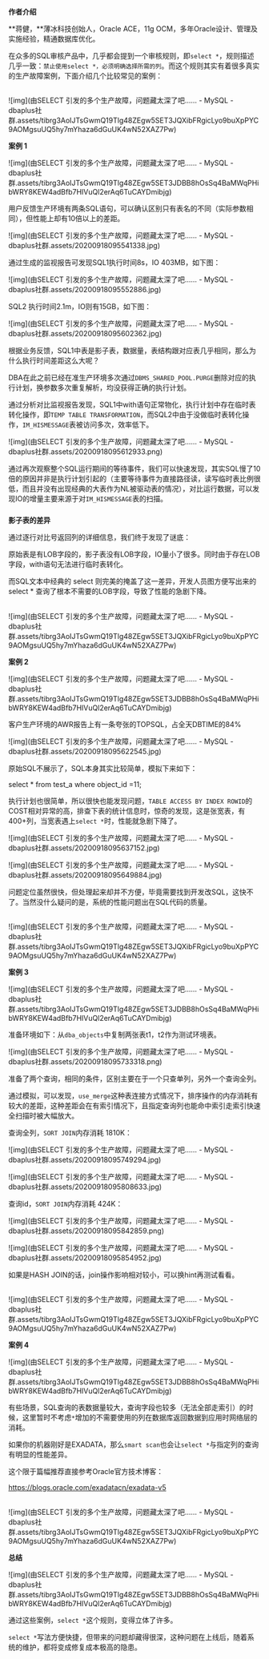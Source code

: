**作者介绍**

**蒋健，**薄冰科技创始人，Oracle ACE，11g OCM，多年Oracle设计、管理及实施经验，精通数据库优化。

 

在众多的SQL审核产品中，几乎都会提到一个审核规则，即`select *`，规则描述几乎一致：`禁止使用select *，必须明确选择所需的列`。而这个规则其实有着很多真实的生产故障案例，下面介绍几个比较常见的案例：

 

 

##  

![img](由SELECT 引发的多个生产故障，问题藏太深了吧…… - MySQL - dbaplus社群.assets/tibrg3AoIJTsGwmQ19Tlg48ZEgw5SET3JQXibFRgicLyo9buXpPYC9AOMgsuUQ5hy7mYhaza6dGuUK4wN52XAZ7Pw)

**案例 1**

![img](由SELECT 引发的多个生产故障，问题藏太深了吧…… - MySQL - dbaplus社群.assets/tibrg3AoIJTsGwmQ19Tlg48ZEgw5SET3JDBB8hOsSq4BaMWqPHibWRY8KEW4adBfb7HIVuQl2erAq6TuCAYDmibjg)

 

用户反馈生产环境有两条SQL语句，可以确认区别只有表名的不同（实际参数相同），但性能上却有10倍以上的差距。

 

![img](由SELECT 引发的多个生产故障，问题藏太深了吧…… - MySQL - dbaplus社群.assets/20200918095541338.jpg)

 

通过生成的监视报告可发现SQL1执行时间8s，IO 403MB，如下图：

 

![img](由SELECT 引发的多个生产故障，问题藏太深了吧…… - MySQL - dbaplus社群.assets/20200918095552886.jpg)

 

SQL2 执行时间2.1m，IO则有15GB，如下图：

 

![img](由SELECT 引发的多个生产故障，问题藏太深了吧…… - MySQL - dbaplus社群.assets/20200918095602362.jpg)

 

根据业务反馈，SQL1中表是影子表，数据量，表结构跟对应表几乎相同，那么为什么执行时间差距这么大呢？

 

DBA在此之前已经在准生产环境多次通过`DBMS_SHARED_POOL.PURGE`删除对应的执行计划，换参数多次重复解析，均没获得正确的执行计划。

 

通过分析对比监视报告发现，SQL1中with语句正常物化，执行计划中存在临时表转化操作，即`TEMP TABLE TRANSFORMATION`，而SQL2中由于没做临时表转化操作，`IM_HISMESSAGE`表被访问多次，效率低下。

 

![img](由SELECT 引发的多个生产故障，问题藏太深了吧…… - MySQL - dbaplus社群.assets/20200918095612933.png)

 

通过再次观察整个SQL运行期间的等待事件，我们可以快速发现，其实SQL慢了10倍的原因并非是执行计划引起的（主要等待事件为直接路径读，读写临时表比例很低，而且并没有出现经典的大表作为NL被驱动表的情况），对比运行数据，可以发现IO的增量主要来源于对`IM_HISMESSAGE`表的扫描。

 

###  

 

**影子表的差异**

 

通过逐行对比号返回列的详细信息，我们终于发现了谜底：

 

原始表是有LOB字段的，影子表没有LOB字段，IO量小了很多。同时由于存在LOB字段，with语句无法进行临时表转化。

 

而SQL文本中经典的 select 则完美的掩盖了这一差异，开发人员图方便写出来的 select * 查询了根本不需要的LOB字段，导致了性能的急剧下降。

 

##  

 

![img](由SELECT 引发的多个生产故障，问题藏太深了吧…… - MySQL - dbaplus社群.assets/tibrg3AoIJTsGwmQ19Tlg48ZEgw5SET3JQXibFRgicLyo9buXpPYC9AOMgsuUQ5hy7mYhaza6dGuUK4wN52XAZ7Pw)

**案例 2**

![img](由SELECT 引发的多个生产故障，问题藏太深了吧…… - MySQL - dbaplus社群.assets/tibrg3AoIJTsGwmQ19Tlg48ZEgw5SET3JDBB8hOsSq4BaMWqPHibWRY8KEW4adBfb7HIVuQl2erAq6TuCAYDmibjg)

 

客户生产环境的AWR报告上有一条夸张的TOPSQL，占全天DBTIME的84%

 

![img](由SELECT 引发的多个生产故障，问题藏太深了吧…… - MySQL - dbaplus社群.assets/20200918095622545.jpg)

 

原始SQL不展示了，SQL本身其实比较简单，模拟下来如下：

 

 

select * from test_a where object_id =11;

 

执行计划也很简单，所以很快也能发现问题，`TABLE ACCESS BY INDEX ROWID`的COST相对异常的高，排查下表的统计信息时，惊奇的发现，这是张宽表，有400+列，当宽表遇上`select *`时，性能就急剧下降了。

 ![img](由SELECT 引发的多个生产故障，问题藏太深了吧…… - MySQL - dbaplus社群.assets/20200918095637152.jpg)

![img](由SELECT 引发的多个生产故障，问题藏太深了吧…… - MySQL - dbaplus社群.assets/20200918095649884.jpg)

 

问题定位虽然很快，但处理起来却并不方便，毕竟需要找到开发改SQL，这快不了。当然没什么疑问的是，系统的性能问题出在SQL代码的质量。

 

##  

 

![img](由SELECT 引发的多个生产故障，问题藏太深了吧…… - MySQL - dbaplus社群.assets/tibrg3AoIJTsGwmQ19Tlg48ZEgw5SET3JQXibFRgicLyo9buXpPYC9AOMgsuUQ5hy7mYhaza6dGuUK4wN52XAZ7Pw)

**案例 3**

![img](由SELECT 引发的多个生产故障，问题藏太深了吧…… - MySQL - dbaplus社群.assets/tibrg3AoIJTsGwmQ19Tlg48ZEgw5SET3JDBB8hOsSq4BaMWqPHibWRY8KEW4adBfb7HIVuQl2erAq6TuCAYDmibjg)

 

准备环境如下：从`dba_objects`中复制两张表t1，t2作为测试环境表。



![img](由SELECT 引发的多个生产故障，问题藏太深了吧…… - MySQL - dbaplus社群.assets/20200918095733318.png)

 

准备了两个查询，相同的条件，区别主要在于一个只查单列，另外一个查询全列。

 

通过模拟，可以发现，`use_merge`这种表连接方式情况下，排序操作的内存消耗有较大的差距，这种差距会在有索引情况下，且指定查询列也能命中索引走索引快速全扫描时被大幅放大。

 

查询全列，`SORT JOIN`内存消耗 1810K：

 

![img](由SELECT 引发的多个生产故障，问题藏太深了吧…… - MySQL - dbaplus社群.assets/20200918095749294.jpg)

![img](由SELECT 引发的多个生产故障，问题藏太深了吧…… - MySQL - dbaplus社群.assets/20200918095808633.jpg)

 

查询id，`SORT JOIN`内存消耗 424K：

 ![img](由SELECT 引发的多个生产故障，问题藏太深了吧…… - MySQL - dbaplus社群.assets/20200918095842859.png)

![img](由SELECT 引发的多个生产故障，问题藏太深了吧…… - MySQL - dbaplus社群.assets/20200918095854952.jpg)

 

如果是HASH JOIN的话，join操作影响相对较小，可以换hint再测试看看。

 

##  

![img](由SELECT 引发的多个生产故障，问题藏太深了吧…… - MySQL - dbaplus社群.assets/tibrg3AoIJTsGwmQ19Tlg48ZEgw5SET3JQXibFRgicLyo9buXpPYC9AOMgsuUQ5hy7mYhaza6dGuUK4wN52XAZ7Pw)

**案例 4**

![img](由SELECT 引发的多个生产故障，问题藏太深了吧…… - MySQL - dbaplus社群.assets/tibrg3AoIJTsGwmQ19Tlg48ZEgw5SET3JDBB8hOsSq4BaMWqPHibWRY8KEW4adBfb7HIVuQl2erAq6TuCAYDmibjg)

 

有些场景，SQL查询的表数据量较大，查询字段也较多（无法全部走索引）的时候，这里暂时不考虑`*`增加的不需要使用的列在数据库返回数据到应用时网络层的消耗。

 

如果你的机器刚好是EXADATA，那么`smart scan`也会让`select *`与指定列的查询有明显的性能差异。

 

这个限于篇幅推荐直接参考Oracle官方技术博客：

https://blogs.oracle.com/exadatacn/exadata-v5

 

##  

 

![img](由SELECT 引发的多个生产故障，问题藏太深了吧…… - MySQL - dbaplus社群.assets/tibrg3AoIJTsGwmQ19Tlg48ZEgw5SET3JQXibFRgicLyo9buXpPYC9AOMgsuUQ5hy7mYhaza6dGuUK4wN52XAZ7Pw)

**总结**

![img](由SELECT 引发的多个生产故障，问题藏太深了吧…… - MySQL - dbaplus社群.assets/tibrg3AoIJTsGwmQ19Tlg48ZEgw5SET3JDBB8hOsSq4BaMWqPHibWRY8KEW4adBfb7HIVuQl2erAq6TuCAYDmibjg)

 

通过这些案例，`select *`这个规则，变得立体了许多。

 

`select *`写法方便快捷，但带来的问题却藏得很深，这种问题在上线后，随着系统的维护，都将变成修复成本极高的隐患。